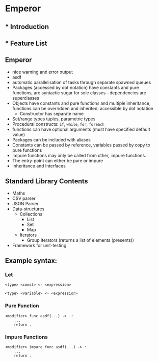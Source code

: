 # Emperor

## * Introduction

## * Feature List

## Emperor
- nice warning and error output 
- asdf
- automatic parallelisation of tasks through separate spawned queues
- Packages (accessed by dot notation) have constants and pure functions, are syntactic sugar for sole classes—dependencies are superclasses
- Objects have constants and pure functions and multiple inheritance, functions can be overridden and inherited; accessible by dot notation
    - Constructor has separate name
- Set/range types tuples, parametric types
- Procedural constructs: `if`, `while`, `for`, `foreach` 
- functions can have optional arguments (must have specified default value)
- Packages can be included with aliases
- Constants can be passed by reference, variables passed by copy to pure functions
- Impure functions may only be called from other, impure functions.
- The entry-point can either be pure or impure
- Inheritance and Interfaces

## Standard Library Contents

- Maths
- CSV parser
- JSON Parser
- Data-structures
  - Collections
    - List
    - Set
    - Map
  - Iterators
    - Group iterators (returns a list of elements (presents))
- Framework for unit-testing

## Example syntax:

### Let

    <type> <const> <- <expression>

    <type> <variable> <- <expression>

### Pure Function

    <modifier> func asdf(...) -> .:
        ...
        return .

### Impure Functions
    <modifier> impure func asdf(...) -> :
        ...
        return .

